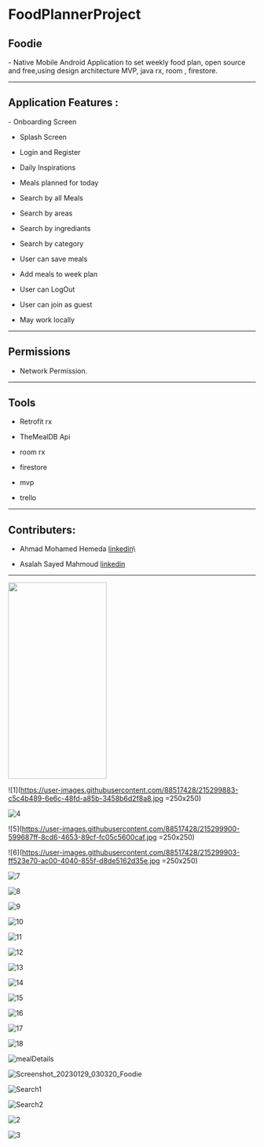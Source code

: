 # FoodPlannerProject
<h2>Foodie</h2>
- Native Mobile Android Application to set weekly food plan, open source and free,using design architecture MVP, java rx, room , firestore.

<hr>

<h2>Application Features :</h2>
-  Onboarding Screen

-  Splash Screen

-  Login and Register

-  Daily Inspirations 

-  Meals planned for today 

-  Search by all Meals 

-  Search by areas

-  Search by ingrediants 

-  Search by category

-  User can save meals 

-  Add meals to week plan 

- User can LogOut 

- User can join as guest 

- May work locally 

<hr>
<h2>Permissions</h2>

- Network Permission.

<hr>
<h2>Tools </h2>

- Retrofit rx 

- TheMealDB Api

- room rx 

- firestore 

- mvp 

- trello

<hr>
<h2>Contributers:</h2>

- Ahmad Mohamed Hemeda [linkedin](https://www.linkedin.com/in/ahmad-hemeda-2a48a1212/)\

- Asalah Sayed Mahmoud [linkedin](https://www.linkedin.com/in/asalah-sayed-b330a9243/)

<hr>
<img src="(https://user-images.githubusercontent.com/88517428/215299883-c5c4b489-6e6c-48fd-a85b-3458b6d2f8a8.jpg" width="200" height="400" />

![1](https://user-images.githubusercontent.com/88517428/215299883-c5c4b489-6e6c-48fd-a85b-3458b6d2f8a8.jpg =250x250)

![4](https://user-images.githubusercontent.com/88517428/215299896-b7a9e456-a501-4b96-921f-00456ae89897.jpg:height=250x250)

![5](https://user-images.githubusercontent.com/88517428/215299900-599687ff-8cd6-4653-89cf-fc05c5600caf.jpg =250x250)

![6](https://user-images.githubusercontent.com/88517428/215299903-ff523e70-ac00-4040-855f-d8de5162d35e.jpg =250x250)

![7](https://user-images.githubusercontent.com/88517428/215299905-65034b46-f188-49d1-a646-237e7a1f1360.jpg)

![8](https://user-images.githubusercontent.com/88517428/215299910-56cc6c4e-bd36-41a1-91e4-33045f76ad9c.jpg)

![9](https://user-images.githubusercontent.com/88517428/215299913-c8c86841-ab6f-4da8-a812-8511554f8988.jpg)

![10](https://user-images.githubusercontent.com/88517428/215299915-4c7675c8-48df-4165-ae76-52dfac13ed75.jpg)

![11](https://user-images.githubusercontent.com/88517428/215299917-5eba08a4-04cc-4591-9125-912188ec7236.jpg)

![12](https://user-images.githubusercontent.com/88517428/215299921-49e4e065-c84a-4b8b-b2ba-241324639422.jpg)

![13](https://user-images.githubusercontent.com/88517428/215299923-9adbfa0d-84b5-49a4-9809-b9cd617983bf.jpg)

![14](https://user-images.githubusercontent.com/88517428/215299925-f80d8b70-287b-4173-8aa3-1fbe99841403.jpg)

![15](https://user-images.githubusercontent.com/88517428/215299928-54779ab8-ca2d-4bc3-beb9-75992f8786fa.jpg)

![16](https://user-images.githubusercontent.com/88517428/215299930-52530463-7ef2-4905-bcda-e0f2b865a115.jpg)

![17](https://user-images.githubusercontent.com/88517428/215299931-f1d7baf7-8c87-47dc-b17a-700bdd8dbed9.jpg)

![18](https://user-images.githubusercontent.com/88517428/215299938-af66ef76-d626-4848-a740-f185bc2988bf.jpg)

![mealDetails](https://user-images.githubusercontent.com/88517428/215299941-b5a8e01f-e024-40cf-ac52-e5ec673918cb.jpg)

![Screenshot_20230129_030320_Foodie](https://user-images.githubusercontent.com/88517428/215299945-e5fc1f13-b97f-404c-8f6f-14a94e0d04dd.jpg)

![Search1](https://user-images.githubusercontent.com/88517428/215299948-e5b6d68e-0be1-4c26-9098-4afa992c3b62.jpg)

![Search2](https://user-images.githubusercontent.com/88517428/215299949-cd684e9c-1446-4aa9-866b-6ae8bb986e12.jpg)

![2](https://user-images.githubusercontent.com/88517428/215299951-c723f8b3-4085-4f19-9c98-1b8155bcdf0d.jpg)

![3](https://user-images.githubusercontent.com/88517428/215299954-015147c8-3b6c-4c65-8906-5ce93bd6ca97.jpg)
